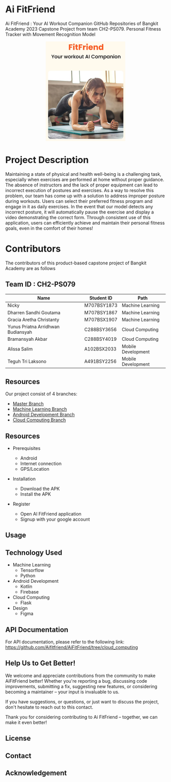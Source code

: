 # Ai FitFriend
Ai FitFriend : Your AI Workout Companion GitHub Repositories of Bangkit Academy 2023 Capstone Project from team CH2-PS079.
Personal Fitness Tracker with Movement Recognition Model 
<p align="center">
  <a href="#">
    <img src="Image/cover.jpeg" alt="Logo" style="width: 250px; height: auto;">
  </a>
</p>


# Project Description
Maintaining a state of physical and health well-being is a challenging task, especially when exercises are performed at home without proper guidance. The absence of instructors and the lack of proper equipment can lead to incorrect execution of postures and exercises. As a way to resolve this problem, our team has come up with a solution to address improper posture during workouts. Users can select their preferred fitness program and engage in it as daily exercises. In the event that our model detects any incorrect posture, it will automatically pause the exercise and display a video demonstrating the correct form. Through consistent use of this application, users can efficiently achieve and maintain their personal fitness goals, even in the comfort of their homes!

# Contributors
The contributors of this product-based capstone project of Bangkit Academy are as follows 

## Team ID : CH2-PS079

| Name                                 | Student ID  | Path                |
| ------------------------------------ | ----------- | ------------------- |
| Nicky                                | M707BSY1873 | Machine Learning    |
| Dharren Sandhi Goutama               | M707BSY1867 | Machine Learning    |
| Gracia Aretha Christanty             | M707BSX1907 | Machine Learning    |
| Yunus Priatna Arridhwan Budiansyah   | C288BSY3656 | Cloud Computing     |
| Bramansyah Akbar                     | C288BSY4019 | Cloud Computing     |
| Alissa Salim                         | A102BSX2033 | Mobile Development  |
| Teguh Tri Laksono                    | A491BSY2256 | Mobile Development  |

## Resources
Our project consist of 4 branches:
- [Master Branch](https://github.com/Aifitfriend/AiFitFriend)
- [Machine Learning Branch](https://github.com/Aifitfriend/AiFitFriend/tree/machine_learning)
- [Android Development Branch](https://github.com/Aifitfriend/AiFitFriend/tree/Mobile-Development)
- [Cloud Computing Branch](https://github.com/Aifitfriend/AiFitFriend/tree/cloud_computing)


## Resources

- Prerequisites
  - Android
  - Internet connection
  - GPS/Location
    
- Installation
  - Download the APK
  - Install the APK
    
- Register
  - Open AI FitFriend application
  - Signup with your google account
    
## Usage
## Technology Used
- Machine Learning
  - Tensorflow
  - Python
- Android Development
  - Kotlin
  - Firebase
- Cloud Computing
  - Flask
- Design
  - Figma

## API Documentation
For API documentation, please refer to the following link: https://github.com/Aifitfriend/AiFitFriend/tree/cloud_computing

## Help Us to Get Better!
We welcome and appreciate contributions from the community to make AiFitFriend better! Whether you're reporting a bug, discussing code improvements, submitting a fix, suggesting new features, or considering becoming a maintainer – your input is invaluable to us.

If you have suggestions, or questions, or just want to discuss the project, don't hesitate to reach out to this contact.

Thank you for considering contributing to Ai FitFriend – together, we can make it even better!

## License

## Contact

## Acknowledgement
